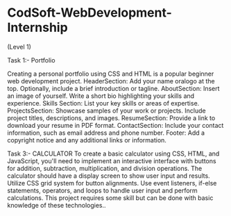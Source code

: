 # CodSoft-WebDevelopment-Internship

(Level 1)

Task 1:- Portfolio

Creating a personal portfolio using CSS and HTML is a popular beginner web development project.
HeaderSection: Add your name oralogo at the top. Optionally, include a brief introduction or tagline.
AboutSection: Insert an image of yourself. Write a short bio highlighting your skills and experience.
Skills Section: List your key skills or areas of expertise.
ProjectsSection: Showcase samples of your work or projects. Include project titles, descriptions, and images.
ResumeSection: Provide a link to download your resume in PDF format.
ContactSection: Include your contact information, such as email address and phone number.
Footer: Add a copyright notice and any additional links or information.

Task 3:- CALCULATOR 
To create a basic calculator using CSS, HTML, and JavaScript, you'll need to implement an
interactive interface with buttons for addition, subtraction, multiplication, and division
operations. The calculator should have a display screen to show user input and results. Utilize
CSS grid system for button alignments. Use event listeners, if-else statements, operators, and
loops to handle user input and perform calculations. This project requires some skill but can be
done with basic knowledge of these technologies..
